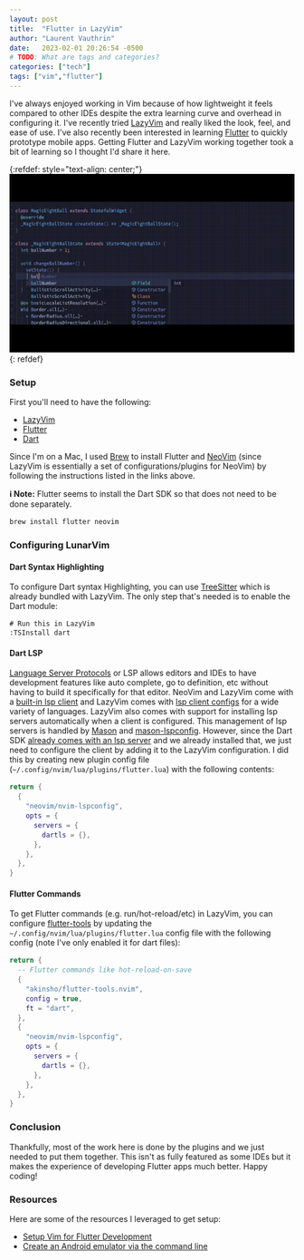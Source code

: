 ```yaml
---
layout: post
title:  "Flutter in LazyVim"
author: "Laurent Vauthrin"
date:   2023-02-01 20:26:54 -0500
# TODO: What are tags and categories?
categories: ["tech"]
tags: ["vim","flutter"]
---
```


I've always enjoyed working in Vim because of how lightweight it feels compared to other IDEs despite the extra learning curve and overhead in configuring it.  I've recently tried [LazyVim](https://www.lazyvim.org/) and really liked the look, feel, and ease of use.  I've also recently been interested in learning [Flutter](https://flutter.dev) to quickly prototype mobile apps.  Getting Flutter and LazyVim working together took a bit of learning so I thought I'd share it here.

{:refdef: style="text-align: center;"}
![Dart LSP in LazyVim](/assets/images/vim-dart-lsp.gif)
{: refdef}

### Setup

First you'll need to have the following:

* [LazyVim](https://www.lazyvim.org/installation)
* [Flutter](https://flutter.dev/docs/get-started/install)
* [Dart](https://dart.dev/)

Since I'm on a Mac, I used [Brew](https://brew.sh) to install Flutter and [NeoVim](https://neovim.io) (since LazyVim is essentially a set of configurations/plugins for NeoVim) by following the instructions listed in the links above.

**ℹ️ Note:** Flutter seems to install the Dart SDK so that does not need to be done separately.
```bash
brew install flutter neovim
```

### Configuring LunarVim

#### Dart Syntax Highlighting

To configure Dart syntax Highlighting, you can use [TreeSitter](https://tree-sitter.github.io/tree-sitter) which is already bundled with LazyVim.  The only step that's needed is to enable the Dart module:
```
# Run this in LazyVim
:TSInstall dart
```

#### Dart LSP
[Language Server Protocols](https://microsoft.github.io/language-server-protocol/) or LSP allows editors and IDEs to have development features like auto complete, go to definition, etc without having to build it specifically for that editor.  NeoVim and LazyVim come with a [built-in lsp client](https://neovim.io/doc/user/lsp.html) and LazyVim comes with [lsp client configs](https://github.com/neovim/nvim-lspconfig) for a wide variety of languages.  LazyVim also comes with support for installing lsp servers automatically when a client is configured.  This management of lsp servers is handled by [Mason](https://github.com/williamboman/mason.nvim) and [mason-lspconfig](https://github.com/williamboman/mason-lspconfig.nvim).  However, since the Dart SDK [already comes with an lsp server](https://github.com/dart-lang/sdk/tree/master/pkg/analysis_server/tool/lsp_spec) and we already installed that, we just need to configure the client by adding it to the LazyVim configuration.  I did this by creating new plugin config file (`~/.config/nvim/lua/plugins/flutter.lua`) with the following contents:
```lua
return {
  {
    "neovim/nvim-lspconfig",
    opts = {
      servers = {
        dartls = {},
      },
    },
  },
}
```

#### Flutter Commands

To get Flutter commands (e.g. run/hot-reload/etc) in LazyVim, you can configure [flutter-tools](https://github.com/akinsho/flutter-tools.nvim) by updating the `~/.config/nvim/lua/plugins/flutter.lua` config file with the following config (note I've only enabled it for dart files):
```lua
return {
  -- Flutter commands like hot-reload-on-save
  {
    "akinsho/flutter-tools.nvim",
    config = true,
    ft = "dart",
  },
  {
    "neovim/nvim-lspconfig",
    opts = {
      servers = {
        dartls = {},
      },
    },
  },
}
```

### Conclusion

Thankfully, most of the work here is done by the plugins and we just needed to put them together.  This isn't as fully featured as some IDEs but it makes the experience of developing Flutter apps much better.  Happy coding!

### Resources
Here are some of the resources I leveraged to get setup:

* [Setup Vim for Flutter Development](https://x-team.com/blog/neovim-flutter/)
* [Create an Android emulator via the command line](http://johnborg.es/2019/04/android-setup-macos.html)


